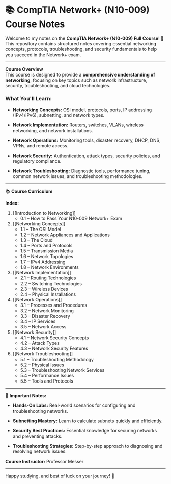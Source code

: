 # 📚 **CompTIA Network+ (N10-009) Course Notes**

Welcome to my notes on the **CompTIA Network+ (N10-009) Full Course**! 🚀  
This repository contains structured notes covering essential networking concepts, protocols, troubleshooting, and security fundamentals to help you succeed in the Network+ exam.

---

**Course Overview**  
This course is designed to provide a **comprehensive understanding of networking**, focusing on key topics such as network infrastructure, security, troubleshooting, and cloud technologies.

### **What You'll Learn:**

- **Networking Concepts:** OSI model, protocols, ports, IP addressing (IPv4/IPv6), subnetting, and network types.
    
- **Network Implementation:** Routers, switches, VLANs, wireless networking, and network installations.
    
- **Network Operations:** Monitoring tools, disaster recovery, DHCP, DNS, VPNs, and remote access.
    
- **Network Security:** Authentication, attack types, security policies, and regulatory compliance.
    
- **Network Troubleshooting:** Diagnostic tools, performance tuning, common network issues, and troubleshooting methodologies.
    

---

📚 **Course Curriculum**

**Index:**

1. [[Introduction to Networking]]
    - 0.1 – How to Pass Your N10-009 Network+ Exam
2. [[Networking Concepts]]
    - 1.1 – The OSI Model
    - 1.2 – Network Appliances and Applications
    - 1.3 – The Cloud
    - 1.4 – Ports and Protocols
    - 1.5 – Transmission Media
    - 1.6 – Network Topologies
    - 1.7 – IPv4 Addressing
    - 1.8 – Network Environments
3. [[Network Implementation]]
    - 2.1 – Routing Technologies
    - 2.2 – Switching Technologies
    - 2.3 – Wireless Devices
    - 2.4 – Physical Installations
4. [[Network Operations]]
    - 3.1 – Processes and Procedures
    - 3.2 – Network Monitoring
    - 3.3 – Disaster Recovery
    - 3.4 – IP Services
    - 3.5 – Network Access
5. [[Network Security]]
    - 4.1 – Network Security Concepts
    - 4.2 – Attack Types
    - 4.3 – Network Security Features
6. [[Network Troubleshooting]]
    - 5.1 – Troubleshooting Methodology
    - 5.2 – Physical Issues
    - 5.3 – Troubleshooting Network Services
    - 5.4 – Performance Issues
    - 5.5 – Tools and Protocols

---

📝 **Important Notes:**

- **Hands-On Labs:** Real-world scenarios for configuring and troubleshooting networks.
    
- **Subnetting Mastery:** Learn to calculate subnets quickly and efficiently.
    
- **Security Best Practices:** Essential knowledge for securing networks and preventing attacks.
    
- **Troubleshooting Strategies:** Step-by-step approach to diagnosing and resolving network issues.
    

**Course Instructor:** Professor Messer 

---

Happy studying, and best of luck on your journey! 🚀
